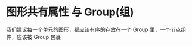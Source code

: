 # 图形共有属性 与 Group(组)

我们建议每一个单元的图形，都应该有序的存放在一个 Group 里，一个节点组件，应该被 Group 包裹

<API src="../ReactNode/Group.tsx"></API>
